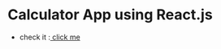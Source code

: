 # Calculator App using React.js

- check it :[ click me](https://calculator-app-in-react-dg0g32pb8-ahmad-farashis-projects.vercel.app/)

